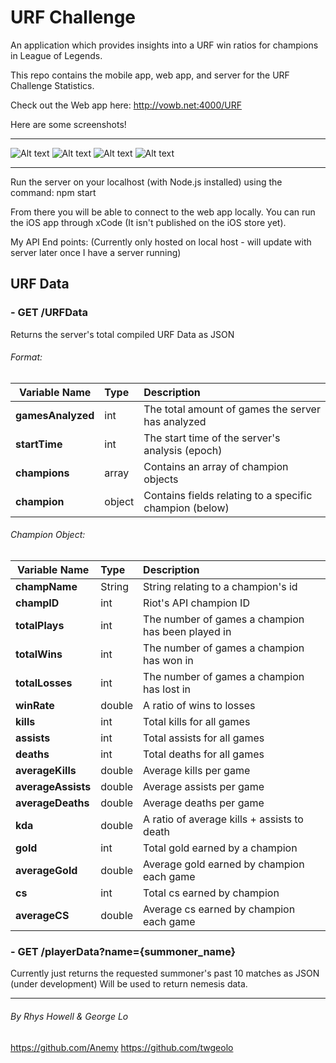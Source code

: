 # URF Challenge

An application which provides insights into a URF win ratios for champions in League of Legends.

This repo contains the mobile app, web app, and server for the URF Challenge Statistics.

Check out the Web app here:
http://vowb.net:4000/URF

Here are some screenshots!

___
![Alt text](http://i.imgur.com/lNFfUGV.png)
![Alt text](http://i.imgur.com/PpnoR4L.png)
![Alt text](http://i.imgur.com/zvTMmLV.png)
![Alt text](http://i.imgur.com/7jcvudp.jpg)
___

Run the server on your localhost (with Node.js installed) using the command:
npm start

From there you will be able to connect to the web app locally.
You can run the iOS app through xCode (It isn't published on the iOS store yet).

My API End points:
(Currently only hosted on local host - will update with server later once I have a server running)

## URF Data
### - GET  /URFData

Returns the server's total compiled URF Data as JSON

###### Format:
| Variable Name     | Type      	| Description  												|
| ----------------- |:------------- |:--------------------------------------------------------- |
|**gamesAnalyzed** 	| int 			| The total amount of games the server has analyzed 		|
|**startTime** 		| int 			| The start time of the server's analysis (epoch)			|
|**champions**		| array 		| Contains an array of champion objects						|
|**champion**		| object 		| Contains fields relating to a specific champion (below)	|

###### Champion Object:
| Variable Name     | Type      	| Description  											|
| ----------------- |:------------- |:----------------------------------------------------- |
|**champName** 		| String 		| String relating to a champion's id 					|
|**champID** 		| int 			| Riot's API champion ID								|
|**totalPlays** 	| int 			| The number of games a champion has been played in		|
|**totalWins** 		| int 			| The number of games a champion has won in				|
|**totalLosses** 	| int 			| The number of games a champion has lost in			|
|**winRate** 		| double 		| A ratio of wins to losses								|
|**kills** 			| int 			| Total kills for all games								|
|**assists** 		| int 			| Total assists for all games							|
|**deaths** 		| int 			| Total deaths for all games							|
|**averageKills** 	| double 		| Average kills per game								|
|**averageAssists** | double 		| Average assists per game								|
|**averageDeaths** 	| double 		| Average deaths per game								|
|**kda** 			| double 		| A ratio of average kills + assists to death			|
|**gold** 			| int 			| Total gold earned by a champion 						|
|**averageGold** 	| double 		| Average gold earned by champion each game				|
|**cs** 			| int 			| Total cs earned by champion 							|
|**averageCS** 		| double 		| Average cs earned by champion each game				|

### - GET  /playerData?name={summoner_name}

Currently just returns the requested summoner's past 10 matches as JSON (under development)
Will be used to return nemesis data.

---
###### By Rhys Howell & George Lo
https://github.com/Anemy
https://github.com/twgeolo